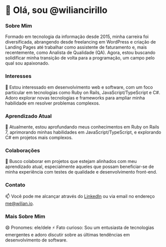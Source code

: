 # 👋 Olá, sou @wiliancirillo

### Sobre Mim
Formado em tecnologia da informação desde 2015, minha carreira foi diversificada, abrangendo desde freelancing em WordPress e criação de Landing Pages 
até trabalhar como assistente de faturamento e, mais recentemente, como Analista de Qualidade (QA). Agora, estou buscando solidificar minha transição de 
volta para a programação, um campo pelo qual sou apaixonado.

### Interesses
👀 Estou interessado em desenvolvimento web e software, com um foco particular em tecnologias como Ruby on Rails, 
JavaScript/TypeScript e C#. Adoro explorar novas tecnologias e frameworks para ampliar minha habilidade em resolver problemas complexos.

### Aprendizado Atual
🌱 Atualmente, estou aprofundando meus conhecimentos em Ruby on Rails 7, aprimorando minhas habilidades em JavaScript/TypeScript, 
e explorando C# em projetos mais complexos.

### Colaborações
💞️ Busco colaborar em projetos que estejam alinhados com meu aprendizado atual, especialmente aqueles que possam beneficiar-se de minha 
experiência com testes de qualidade e desenvolvimento front-end.

### Contato
📫 Você pode me alcançar através do [LinkedIn]([inserir-link-aqui](https://www.linkedin.com/in/wiliancirillo/)) ou via email no endereço me@wilian.io.

### Mais Sobre Mim
😄 Pronomes: ele/dele
⚡ Fato curioso: Sou um entusiasta de tecnologias emergentes e adoro discutir sobre as últimas tendências em desenvolvimento de software.
